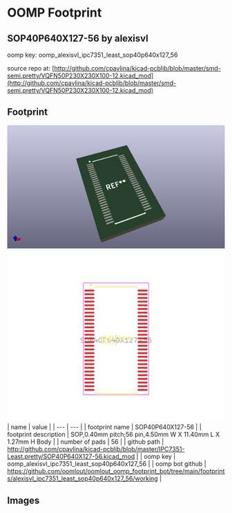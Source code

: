 # OOMP Footprint  
## SOP40P640X127-56  by alexisvl  
  
oomp key: oomp_alexisvl_ipc7351_least_sop40p640x127_56  
  
source repo at: [http://github.com/cpavlina/kicad-pcblib/blob/master/smd-semi.pretty/VQFN50P230X230X100-12.kicad_mod](http://github.com/cpavlina/kicad-pcblib/blob/master/smd-semi.pretty/VQFN50P230X230X100-12.kicad_mod)  
## Footprint  
  
[![working_kicad_pcb_3d.png](working_kicad_pcb_3d_600.png)](working_kicad_pcb_3d.png)  
  
[![working.png](working_600.png)](working.png)  
| name | value | 
| --- | --- | 
| footprint name | SOP40P640X127-56 | 
| footprint description | SOP,0.40mm pitch;56 pin,4.50mm W X 11.40mm L X 1.27mm H Body | 
| number of pads | 56 | 
| github path | http://github.com/cpavlina/kicad-pcblib/blob/master/IPC7351-Least.pretty/SOP40P640X127-56.kicad_mod | 
| oomp key | oomp_alexisvl_ipc7351_least_sop40p640x127_56 | 
| oomp bot github | https://github.com/oomlout/oomlout_oomp_footprint_bot/tree/main/footprints/alexisvl_ipc7351_least_sop40p640x127_56/working | 
## Images  

